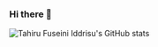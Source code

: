 ### Hi there 👋

![Tahiru Fuseini Iddrisu's GitHub stats](https://github-readme-stats.vercel.app/api?username=tifuseini&show_icons=true&theme=radical)


<!--
**tifuseini/tifuseini** is a ✨ _special_ ✨ repository because its `README.md` (this file) appears on your GitHub profile.

Here are some ideas to get you started:

- 🔭 I’m currently working on ...
- 🌱 I’m currently learning ...
- 👯 I’m looking to collaborate on ...
- 🤔 I’m looking for help with ...
- 💬 Ask me about ...
- 📫 How to reach me: ...
- 😄 Pronouns: ...
- ⚡ Fun fact: ...
-->
